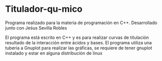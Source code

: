 # Titulador-qu-mico
Programa realizado para la materia de programación en C++. Desarrollado junto con Jeśus Sevilla Robles

El programa está escrito en C++ y es para realizar curvas de titulación resultado de la interacción entre ácidos y bases.
El programa utiliza una tubería a Gnuplot para realizar las gráficas, se requiere de tener gnuplot instalado y estar en alguna distribución de linux
